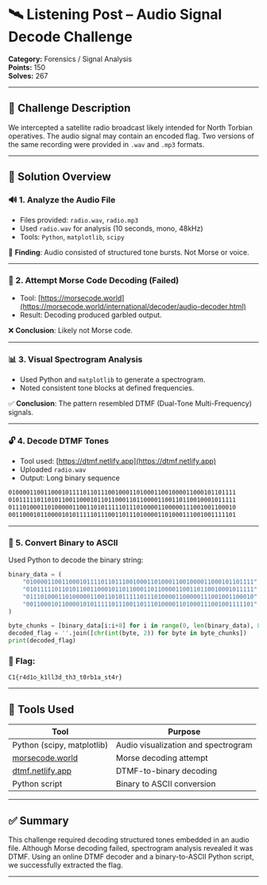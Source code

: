 # 🛰️ Listening Post – Audio Signal Decode Challenge

**Category:** Forensics / Signal Analysis\
**Points:** 150\
**Solves:** 267

---

## 🎯 Challenge Description

We intercepted a satellite radio broadcast likely intended for North Torbian operatives. The audio signal may contain an encoded flag. Two versions of the same recording were provided in `.wav` and `.mp3` formats.

---

## 🧩 Solution Overview

### 🔊 1. Analyze the Audio File

- Files provided: `radio.wav`, `radio.mp3`
- Used `radio.wav` for analysis (10 seconds, mono, 48kHz)
- Tools: `Python`, `matplotlib`, `scipy`

🧠 **Finding**: Audio consisted of structured tone bursts. Not Morse or voice.

---

### 🧪 2. Attempt Morse Code Decoding (Failed)

- Tool: [https://morsecode.world](https://morsecode.world/international/decoder/audio-decoder.html)
- Result: Decoding produced garbled output.

❌ **Conclusion**: Likely not Morse code.

---

### 📊 3. Visual Spectrogram Analysis

- Used Python and `matplotlib` to generate a spectrogram.
- Noted consistent tone blocks at defined frequencies.

✅ **Conclusion**: The pattern resembled DTMF (Dual-Tone Multi-Frequency) signals.

---

### 🔓 4. Decode DTMF Tones

- Tool used: [https://dtmf.netlify.app](https://dtmf.netlify.app)
- Uploaded `radio.wav`
- Output: Long binary sequence

```txt
0100001100110001011110110111001000110100011001000011000101101111
0101111101101011001100010110110001101100001100110110010001011111
0111010001101000001100110101111101110100001100000111001001100010
0011000101100001010111110111001101110100001101000111001001111101
```

---

### 🔡 5. Convert Binary to ASCII

Used Python to decode the binary string:

```python
binary_data = (
    "0100001100110001011110110111001000110100011001000011000101101111"
    "0101111101101011001100010110110001101100001100110110010001011111"
    "0111010001101000001100110101111101110100001100000111001001100010"
    "0011000101100001010111110111001101110100001101000111001001111101"
)

byte_chunks = [binary_data[i:i+8] for i in range(0, len(binary_data), 8)]
decoded_flag = ''.join([chr(int(byte, 2)) for byte in byte_chunks])
print(decoded_flag)
```

### 🏁 Flag:

```
C1{r4d1o_k1ll3d_th3_t0rb1a_st4r}
```

---

## 🧰 Tools Used

| Tool                                                                                | Purpose                             |
| ----------------------------------------------------------------------------------- | ----------------------------------- |
| Python (scipy, matplotlib)                                                          | Audio visualization and spectrogram |
| [morsecode.world](https://morsecode.world/international/decoder/audio-decoder.html) | Morse decoding attempt              |
| [dtmf.netlify.app](https://dtmf.netlify.app)                                        | DTMF-to-binary decoding             |
| Python script                                                                       | Binary to ASCII conversion          |

---

## ✅ Summary

This challenge required decoding structured tones embedded in an audio file. Although Morse decoding failed, spectrogram analysis revealed it was DTMF. Using an online DTMF decoder and a binary-to-ASCII Python script, we successfully extracted the flag.

---

